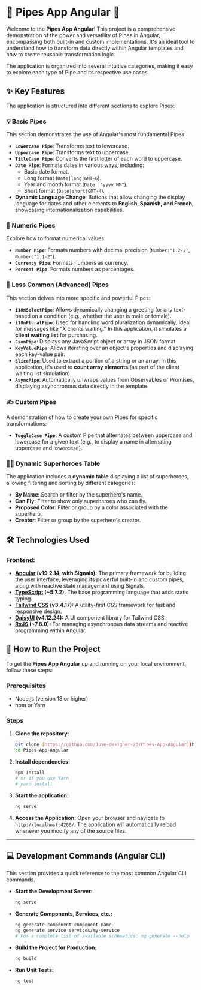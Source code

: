# 🧪 Pipes App Angular 🚀

Welcome to the **Pipes App Angular**! This project is a comprehensive demonstration of the power and versatility of Pipes in Angular, encompassing both built-in and custom implementations. It's an ideal tool to understand how to transform data directly within Angular templates and how to create reusable transformation logic.

The application is organized into several intuitive categories, making it easy to explore each type of Pipe and its respective use cases.

## ✨ Key Features

The application is structured into different sections to explore Pipes:

### 💡 Basic Pipes

This section demonstrates the use of Angular's most fundamental Pipes:

* **`Lowercase Pipe`**: Transforms text to lowercase.
* **`Uppercase Pipe`**: Transforms text to uppercase.
* **`TitleCase Pipe`**: Converts the first letter of each word to uppercase.
* **`Date Pipe`**: Formats dates in various ways, including:
    * Basic date format.
    * Long format (`Date|long|GMT-6`).
    * Year and month format (`Date: "yyyy MM"`).
    * Short format (`Date|short|GMT-4`).
* **Dynamic Language Change**: Buttons that allow changing the display language for dates and other elements to **English, Spanish, and French**, showcasing internationalization capabilities.

### 🔢 Numeric Pipes

Explore how to format numerical values:

* **`Number Pipe`**: Formats numbers with decimal precision (`Number:'1.2-2'`, `Number:"1.1-2"`).
* **`Currency Pipe`**: Formats numbers as currency.
* **`Percent Pipe`**: Formats numbers as percentages.

### 🧩 Less Common (Advanced) Pipes

This section delves into more specific and powerful Pipes:

* **`i18nSelectPipe`**: Allows dynamically changing a greeting (or any text) based on a condition (e.g., whether the user is male or female).
* **`i18nPluralPipe`**: Used for handling word pluralization dynamically, ideal for messages like "X clients waiting." In this application, it simulates a **client waiting list** for purchasing.
* **`JsonPipe`**: Displays any JavaScript object or array in JSON format.
* **`KeyValuePipe`**: Allows iterating over an object's properties and displaying each key-value pair.
* **`SlicePipe`**: Used to extract a portion of a string or an array. In this application, it's used to **count array elements** (as part of the client waiting list simulation).
* **`AsyncPipe`**: Automatically unwraps values from Observables or Promises, displaying asynchronous data directly in the template.

### ✍️ Custom Pipes

A demonstration of how to create your own Pipes for specific transformations:

* **`ToggleCase Pipe`**: A custom Pipe that alternates between uppercase and lowercase for a given text (e.g., to display a name in alternating uppercase and lowercase).

### 🦸‍♂️ Dynamic Superheroes Table

The application includes a **dynamic table** displaying a list of superheroes, allowing filtering and sorting by different categories:

* **By Name**: Search or filter by the superhero's name.
* **Can Fly**: Filter to show only superheroes who can fly.
* **Proposed Color**: Filter or group by a color associated with the superhero.
* **Creator**: Filter or group by the superhero's creator.

## 🛠️ Technologies Used

### Frontend:

* **[Angular](https://angular.io/) (v19.2.14, with Signals):** The primary framework for building the user interface, leveraging its powerful built-in and custom pipes, along with reactive state management using Signals.
* **[TypeScript](https://www.typescriptlang.org/) (~5.7.2):** The base programming language that adds static typing.
* **[Tailwind CSS](https://tailwindcss.com/) (v3.4.17):** A utility-first CSS framework for fast and responsive design.
* **[DaisyUI](https://daisyui.com/) (v4.12.24):** A UI component library for Tailwind CSS.
* **[RxJS](https://rxjs.dev/) (~7.8.0):** For managing asynchronous data streams and reactive programming within Angular.

## 🚀 How to Run the Project

To get the **Pipes App Angular** up and running on your local environment, follow these steps:

### Prerequisites

* Node.js (version 18 or higher)
* npm or Yarn

### Steps

1.  **Clone the repository:**
    ```bash
    git clone [https://github.com/Jose-designer-23/Pipes-App-Angular](https://github.com/Jose-designer-23/Pipes-App-Angular)
    cd Pipes-App-Angular
    ```

2.  **Install dependencies:**
    ```bash
    npm install
    # or if you use Yarn
    # yarn install
    ```

3.  **Start the application:**
    ```bash
    ng serve
    ```

4.  **Access the Application:**
    Open your browser and navigate to `http://localhost:4200/`. The application will automatically reload whenever you modify any of the source files.

---

## 💻 Development Commands (Angular CLI)

This section provides a quick reference to the most common Angular CLI commands.

* **Start the Development Server:**
    ```bash
    ng serve
    ```
* **Generate Components, Services, etc.:**
    ```bash
    ng generate component component-name
    ng generate service services/my-service
    # For a complete list of available schematics: ng generate --help
    ```
* **Build the Project for Production:**
    ```bash
    ng build
    ```
* **Run Unit Tests:**
    ```bash
    ng test
    ```
